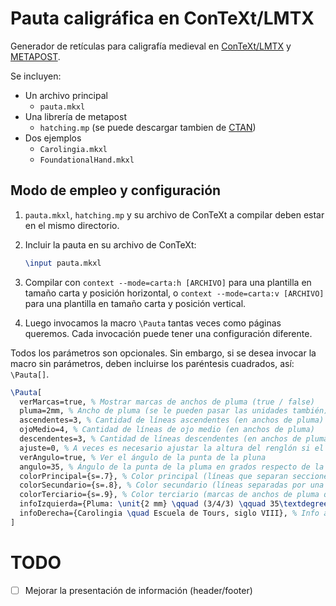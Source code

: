 # Pauta caligráfica en ConTeXt/LMTX

Generador de retículas para caligrafía medieval en [ConTeXt/LMTX](https://wiki.contextgarden.net/) y [METAPOST](https://wiki.contextgarden.net/MetaPost).

Se incluyen:

- Un archivo principal
  - `pauta.mkxl`
- Una librería de metapost
  - `hatching.mp` (se puede descargar tambien de [CTAN](https://ctan.org/tex-archive/graphics/metapost/contrib/macros/hatching))
- Dos ejemplos
  - `Carolingia.mkxl`
  - `FoundationalHand.mkxl`

## Modo de empleo y configuración

1. `pauta.mkxl`, `hatching.mp` y su archivo de ConTeXt a compilar deben estar en el mismo directorio.
2. Incluir la pauta en su archivo de ConTeXt:
   ```tex
   \input pauta.mkxl
   ```
3. Compilar con `context --mode=carta:h [ARCHIVO]` para una plantilla en tamaño carta y posición horizontal, o `context --mode=carta:v [ARCHIVO]` para una plantilla en tamaño carta y posición vertical.

4. Luego invocamos la macro `\Pauta` tantas veces como páginas queremos. Cada invocación puede tener una configuración diferente.

Todos los parámetros son opcionales. Sin embargo, si se desea invocar la macro sin parámetros, deben incluirse los paréntesis cuadrados, así: `\Pauta[]`.

```tex
\Pauta[
  verMarcas=true, % Mostrar marcas de anchos de pluma (true / false)
  pluma=2mm, % Ancho de pluma (se le pueden pasar las unidades también)
  ascendentes=3, % Cantidad de líneas ascendentes (en anchos de pluma)
  ojoMedio=4, % Cantidad de líneas de ojo medio (en anchos de pluma)
  descendentes=3, % Cantidad de líneas descendentes (en anchos de pluma)
  ajuste=0, % A veces es necesario ajustar la altura del renglón si el último cubre la info
  verAngulo=true, % Ver el ángulo de la punta de la pluna
  angulo=35, % Ángulo de la punta de la pluma en grados respecto de la vertical
  colorPrincipal={s=.7}, % Color principal (líneas que separan secciones)
  colorSecundario={s=.8}, % Color secundario (líneas separadas por una anchura de pluma y líneas punteadas de ángulo)
  colorTerciario={s=.9}, % Color terciario (marcas de anchos de pluma que separan secciones)
  infoIzquierda={Pluma: \unit{2 mm} \qquad (3/4/3) \qquad 35\textdegree{}}, % Info a la izquierda de la página
  infoDerecha={Carolingia \quad Escuela de Tours, siglo VIII}, % Info a la derecha de la página
]
```

# TODO

- [ ] Mejorar la presentación de información (header/footer)
